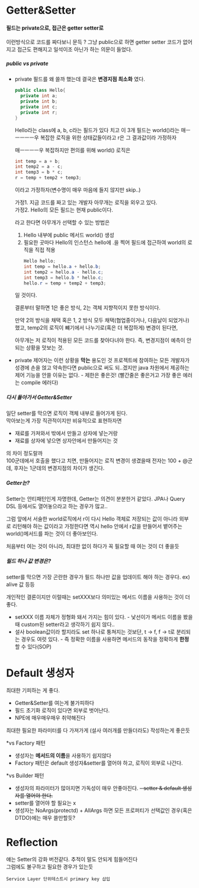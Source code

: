 # Getter&Setter
#### 필드는 private으로, 접근은 getter setter로  
 이런방식으로 코드를 짜다보니 문득 ? 그냥 public으로 하면 getter setter 코드가 없어지고 접근도 편해지고 일석이조 아닌가 하는 의문이 들었다.  

 ##### public vs private
  - private 필드를 왜 쓸까 했는데 결국은 **변경지점 최소화** 였다.
    ```java
    public class Hello{
      private int a;
      private int b;
      private int c;
      private int r;
    }
    ```
    Hello라는 class에 a, b, c라는 필드가 있다 치고 이 3개 필드는 world()라는 매ㅡㅡㅡㅡㅡ우 복잡한 로직을 위한 상태값들이라고 r은 그 결과값이라 가정하자

    매ㅡㅡㅡㅡ우 복잡하지만 편의를 위해 world() 로직은
    ```java
    int temp = a + b;
    int temp2 = a - c;
    int temp3 = b * c;
    r = temp + temp2 + temp3;
    ```
    이라고 가정하자(변수명이 매우 마음에 들지 않지만 skip..)  

    가정1. 지금 코드를 짜고 있는 개발자 아무개는 로직을 외우고 있다.  
    가정2. Hello의 모든 필드는 현재 public이다.

    라고 한다면 아무개가 선택할 수 있는 방법은
    1. Hello 내부에 public 메서드 world() 생성
    2. 필요한 곳마다 Hello의 인스턴스 hello에 .을 찍어 필드에 접근하여 world의 로직을 직접 적용
       ```java
       Hello hello;
       int temp = hello.a + hello.b;
       int temp2 = hello.a - hello.c;
       int temp3 = hello.b * hello.c;
       hello.r = temp + temp2 + temp3;
       ```
    일 것이다.

    결론부터 말하면 1은 좋은 방식, 2는 객체 지향적이지 못한 방식이다.  

    만약 2의 방식을 채택 혹은 1, 2 방식 모두 채택(협업중이거나, 다음날이 되었거나)했고,
    temp2의 로직이 뺴기에서 나누기로(혹은 더 복잡하게) 변경이 된다면,

    아무개는 저 로직이 적용된 모든 코드를 찾아다녀야 한다.
    즉, 변경지점이 예측이 안되는 상황을 맛보는 것.


- private 제어자는 이런 상황을 **막는** 용도인 것
  프로젝트에 참여하는 모든 개발자가 성경에 손을 얹고 약속한다면 public으로 써도 되..겠지만
  java 차원에서 제공하는 제어 기능을 안쓸 이유는 없다. - 제한은 좋은것! (빨간줄은 좋은거고 가장 좋은 에러는 compile 에러다)

##### 다시 돌아가서 Getter&Setter
일단 setter를 막으면 로직이 객체 내부로 들어가게 된다.  
막아보는게 가장 직관적이지만 비유적으로 표현하자면  

- 재료를 가져와서 밖에서 만들고 상자에 넣는거랑  
- 재료를 상자에 넣으면 상자안에서 만들어지는 것  

의 차이 정도랄까  
100군데에서 호출을 했다고 치면, 만들어지는 로직 변경이 생겼을때 전자는 100 + @군데, 후자는 1군데의 변경지점의 차이가 생긴다.

##### Getter는?
Setter는 안티패턴인게 자명한데, Getter는 의견이 분분한거 같았다. JPA나 Query DSL 등에서도 열어놓으라고 하는 경우가 많고..  

그럼 앞에서 서술한 world로직에서 r이 다시 Hello 객체로 저장되는 값이 아니라 외부로 리턴해야 하는 값이라고 가정한다면 
역시 hello 안에서 r값을 만들어서 뱉어주는 world()메서드를 파는 것이 더 좋아보인다.  

처음부터 여는 것이 아니라, 최대한 없이 하다가 꼭 필요할 때 여는 것이 더 좋을듯

##### 필드 하나 값 변경은?
setter를 막으면 가장 곤란한 경우가 필드 하나만 값을 업데이트 해야 하는 경우다. ex) alive 값 등등  

개인적인 결론이지만 이럴때는 setXXX보다 의미있는 메서드 이름을 사용하는 것이 더 좋다.  
 - setXXX 이름 자체가 정형화 돼서 가지는 힘이 있다. - 낯선이가 메서드 이름을 봤을때 custom된 setter라고 생각하기 쉽지 않다..
 - 설사 boolean값이라 할지라도 set 하나로 퉁쳐지는 것보단, t -> f, f -> t로 분리되는 경우도 여럿 있다. - 즉 정확한 이름을 사용하면 메서드의 동작을 정확하게 **한정**할 수 있다(SOP)


# Default 생성자
최대한 기피하는 게 좋다.
 - Getter&Setter를 여는게 불가피하다
 - 필드 초기화 로직이 있다면 외부로 벗어난다.
 - NPE에 매우매우매우 취약해진다

최대한 필요한 파라미터를 다 가져가게 (설사 여러개를 만들더라도) 작성하는게 좋은듯  

*vs Factory 패턴
 - 생성자는 **메서드의 이름**을 사용하기 쉽지않다
 - Factory 패턴은 default 생성자&setter를 열어야 하고, 로직이 외부로 나간다.
   
*vs Builder 패턴
 - 생성자의 파라미터가 많아지면 가독성이 매우 안좋아진다.
 ~~- setter & default 생성자를 열어야 한다.~~  
 - setter를 열어야 할 필요는 x
 - 생성자는 NoArgs(protectd) + AllArgs 하면 모든 프로퍼티가 선택값인 경우(혹은 DTDO)에는 매우 쓸만할듯?


# Reflection
얘는 Setter의 강화 버전같다. 추적이 말도 안되게 힘들어진다  
그럼에도 불구하고 필요한 경우가 있는듯  
```
Service Layer 단위테스트시 primary key 삽입
```
